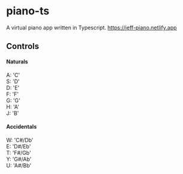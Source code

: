 # piano-ts
A virtual piano app written in Typescript.
<https://jeff-piano.netlify.app>

## Controls

#### Naturals
A: 'C'  
S: 'D'  
D: 'E'  
F: 'F'  
G: 'G'  
H: 'A'  
J: 'B'

#### Accidentals
W: 'C#/Db'  
E: 'D#/Eb'  
T: 'F#/Gb'  
Y: 'G#/Ab'  
U: 'A#/Bb'
